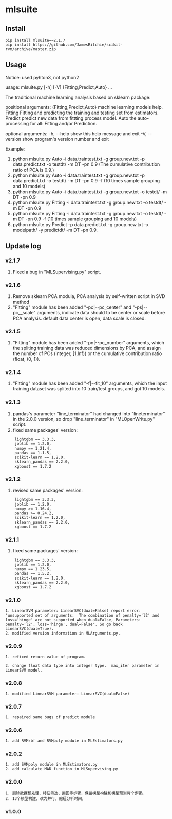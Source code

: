 # mlsuite

## Install

```
pip install mlsuite==2.1.7
pip install https://github.com/JamesRitchie/scikit-rvm/archive/master.zip
```

## Usage

Notice: used pyhton3, not python2

usage: mlsuite.py [-h] [-V] {Fitting,Predict,Auto} ...

The traditional machine learning analysis based on sklearn package:

positional arguments:
  {Fitting,Predict,Auto}
                        machine learning models help.
    Fitting             Fitting and predicting the training and testing set from estimators.
    Predict             predict new data from fittting process model.
    Auto                the auto-processing for all: Fitting and/or Prediction.

optional arguments:
  -h, --help            show this help message and exit
  -V, --version         show program's version number and exit

Example:

1. python mlsuite.py Auto    -i data.traintest.txt -g group.new.txt -p data.predict.txt -o testdt/ -m DT -pn 0.9 (The cumulative contribution ratio of PCA is 0.9.)
2. python mlsuite.py Auto    -i data.traintest.txt -g group.new.txt -p data.predict.txt -o testdt/ -m DT -pn 0.9 -f (10 times sample grouping and 10 models)
3. python mlsuite.py Auto    -i data.traintest.txt -g group.new.txt -o testdt/ -m DT -pn 0.9
4. python mlsuite.py Fitting -i data.traintest.txt -g group.new.txt -o testdt/ -m DT -pn 0.9
5. python mlsuite.py Fitting -i data.traintest.txt -g group.new.txt -o testdt/ -m DT -pn 0.9 -f (10 times sample grouping and 10 models)
6. python mlsuite.py Predict -p data.predict.txt   -g group.new.txt -x modelpath/ -y predictdt/ -m DT -pn 0.9.

## Update log
### v2.1.7
1. Fixed a bug in "MLSupervising.py" script.

### v2.1.6
1. Remove sklearn PCA modula, PCA analysis by self-written script in SVD method
2. "Fitting" module has been added "-pc|--pc_center" and "-ps|--pc__scale" arguments, indicate data should to be center or scale before PCA analysis. default data center is open, data scale is closed.

### v2.1.5
1. "Fitting" module has been added "-pn|--pc_number" arguments, which the spliting training data was reduced dimensions by PCA, and assign the number of PCs (integer, [1,Inf)) or the cumulative contribution ratio (float, (0, 1)).

### v2.1.4
1. "Fitting" module has been added "-f|--fit_10" arguments, which the input training dataset was splited into 10 train/test groups, and got 10 models.

### v2.1.3
1. pandas's parameter "line_terminator" had changed into "lineterminator" in the 2.0.0 version, so drop "line_terminator" in "MLOpenWrite.py" script.
2. fixed same packages' version:
```
    lightgbm == 3.3.3,
    joblib == 1.2.0,
    numpy == 1.21.4,
    pandas == 1.1.5,
    scikit-learn == 1.2.0,
    sklearn_pandas == 2.2.0,
    xgboost == 1.7.2
```

### v2.1.2
1. revised same packages' version:
```
    lightgbm == 3.3.3,
    joblib == 1.2.0,
    numpy >= 1.16.4,
    pandas >= 0.24.2,
    scikit-learn == 1.2.0,
    sklearn_pandas == 2.2.0,
    xgboost == 1.7.2
```

### v2.1.1
 1. fixed same packages' version:
```
    lightgbm == 3.3.3,
    joblib == 1.2.0,
    numpy == 1.23.5,
    pandas == 1.5.2,
    scikit-learn == 1.2.0,
    sklearn_pandas == 2.2.0,
    xgboost == 1.7.2
```

### v2.1.0
    1. LinearSVM parameter: LinearSVC(dual=False) report error: "unsupported set of arguments:  The combination of penalty='l2' and loss='hinge' are not supported when dual=False, Parameters: penalty='l2', loss='hinge', dual=False". So go back LinearSVC(dual=True).
    2. modified version information in MLArguments.py.

### v2.0.9

    1. refixed return value of program.

    2. change float data type into integer type.  max_iter parameter in LinearSVM model.

### v2.0.8

    1. modified LinearSVM parameter: LinearSVC(dual=False)

### v2.0.7

    1. repaired same bugs of predict module

### v2.0.6

    1. add RVMrbf and RVMpoly module in MLEstimators.py

### v2.0.2

    1. add SVMpoly module in MLEstimators.py
    2. add calculate MAD function in MLSupervising.py

### v2.0.0

    1. 删除数据预处理、特征筛选、画图等步骤，保留模型构建和模型预测两个步骤。
    2. 13个模型构建，改为并行，缩短分析时间。

### v1.0.0
